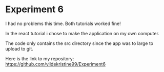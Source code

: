 # Experiment 6

I had no problems this time. Both tutorials worked fine!

In the react tutorial i chose to make the application on my own computer.

The code only contains the src directory since the app was to large to upload to git.

Here is the link to my repository: https://github.com/vildekristine99/Experiment6
